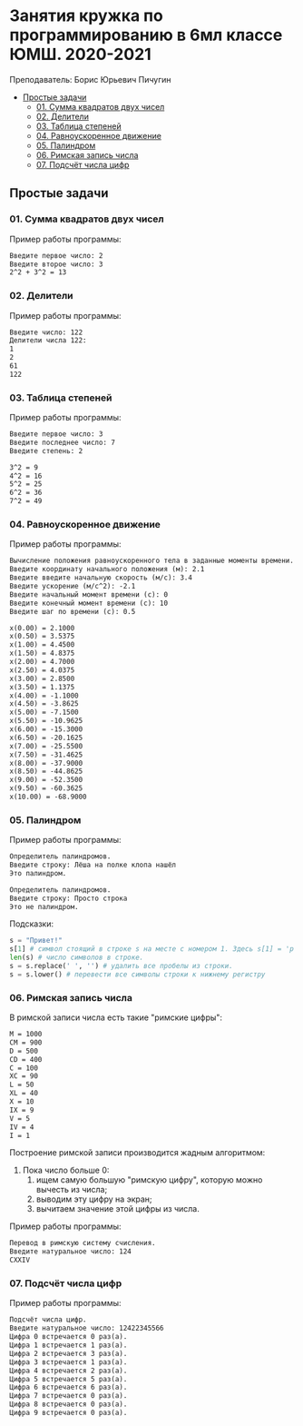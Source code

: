 # Занятия кружка по программированию в 6мл классе ЮМШ. 2020-2021

Преподаватель: Борис Юрьевич Пичугин

- [Простые задачи](#простые-задачи)
  - [01. Сумма квадратов двух чисел](#01-сумма-квадратов-двух-чисел)
  - [02. Делители](#02-делители)
  - [03. Таблица степеней](#03-таблица-степеней)
  - [04. Равноускоренное движение](#04-равноускоренное-движение)
  - [05. Палиндром](#05-палиндром)
  - [06. Римская запись числа](#06-римская-запись-числа)
  - [07. Подсчёт числа цифр](#07-подсчёт-числа-цифр)

## Простые задачи

### 01. Сумма квадратов двух чисел

Пример работы программы:

```txt
Введите первое число: 2
Введите второе число: 3
2^2 + 3^2 = 13
```

### 02. Делители

Пример работы программы:

```txt
Введите число: 122
Делители числа 122:
1
2
61
122
```

### 03. Таблица степеней

Пример работы программы:

```txt
Введите первое число: 3
Введите последнее число: 7
Введите степень: 2

3^2 = 9
4^2 = 16
5^2 = 25
6^2 = 36
7^2 = 49
```

### 04. Равноускоренное движение

Пример работы программы:

```txt
Вычисление положения равноускоренного тела в заданные моменты времени.
Введите координату начального положения (м): 2.1
Введите введите начальную скорость (м/с): 3.4
Введите ускорение (м/с^2): -2.1
Введите начальный момент времени (с): 0
Введите конечный момент времени (с): 10
Введите шаг по времени (с): 0.5

x(0.00) = 2.1000
x(0.50) = 3.5375
x(1.00) = 4.4500
x(1.50) = 4.8375
x(2.00) = 4.7000
x(2.50) = 4.0375
x(3.00) = 2.8500
x(3.50) = 1.1375
x(4.00) = -1.1000
x(4.50) = -3.8625
x(5.00) = -7.1500
x(5.50) = -10.9625
x(6.00) = -15.3000
x(6.50) = -20.1625
x(7.00) = -25.5500
x(7.50) = -31.4625
x(8.00) = -37.9000
x(8.50) = -44.8625
x(9.00) = -52.3500
x(9.50) = -60.3625
x(10.00) = -68.9000
```

### 05. Палиндром

Пример работы программы:

```txt
Определитель палиндромов.
Введите строку: Лёша на полке клопа нашёл
Это палиндром.
```

```txt
Определитель палиндромов.
Введите строку: Просто строка
Это не палиндром.
```

Подсказки:

```Python
s = "Привет!"
s[1] # символ стоящий в строке s на месте с номером 1. Здесь s[1] = 'р'
len(s) # число символов в строке.
s = s.replace(' ', '') # удалить все пробелы из строки.
s = s.lower() # перевести все символы строки к нижнему регистру
```

### 06. Римская запись числа

В римской записи числа есть такие "римские цифры":

```txt
M = 1000
CM = 900
D = 500
CD = 400
C = 100
XC = 90
L = 50
XL = 40
X = 10
IX = 9
V = 5
IV = 4
I = 1
```

Построение римской записи производится жадным алгоритмом:

1. Пока число больше 0:
    1. ищем самую большую "римскую цифру", которую можно вычесть из числа;
    2. выводим эту цифру на экран;
    3. вычитаем значение этой цифры из числа.

Пример работы программы:

```txt
Перевод в римскую систему счисления.
Введите натуральное число: 124
CXXIV
```

### 07. Подсчёт числа цифр

Пример работы программы:

```txt
Подсчёт числа цифр.
Введите натуральное число: 12422345566
Цифра 0 встречается 0 раз(а).
Цифра 1 встречается 1 раз(а).
Цифра 2 встречается 3 раз(а).
Цифра 3 встречается 1 раз(а).
Цифра 4 встречается 2 раз(а).
Цифра 5 встречается 5 раз(а).
Цифра 6 встречается 6 раз(а).
Цифра 7 встречается 0 раз(а).
Цифра 8 встречается 0 раз(а).
Цифра 9 встречается 0 раз(а).
```
